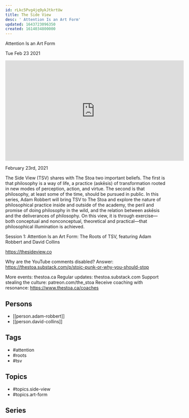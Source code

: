 ```yaml
---
id: rLkc5Pvg4jq9ykJtkrtUw
title: The Side View
desc: ' Attention Is an Art Form'
updated: 1643723096350
created: 1614034800000
---
```



 Attention Is an Art Form

Tue Feb 23 2021

<iframe width="560" height="315" src="https://www.youtube.com/embed/YA4EhEf-thg" title="The Side View: Attention Is an Art Form: The Roots of TSV w/ Adam Robbert and David Collins" frameborder="0" allow="accelerometer; autoplay; clipboard-write; encrypted-media; gyroscope; picture-in-picture" allowfullscreen ></iframe>

February 23rd, 2021

The Side View (TSV) shares with The Stoa two important beliefs. The first is that philosophy is a way of life, a practice (askēsis) of transformation rooted in new modes of perception, action, and virtue. The second is that philosophy, at least some of the time, should be pursued in public. In this series, Adam Robbert will bring TSV to The Stoa and explore the nature of philosophical practice inside and outside of the academy, the peril and promise of doing philosophy in the wild, and the relation between askēsis and the deliverances of philosophy. On this view, it is through exercise—both conceptual and nonconceptual, theoretical and practical—that philosophical illumination is achieved.

Session 1: Attention Is an Art Form: The Roots of TSV, featuring Adam Robbert and David Collins

https://thesideview.co

Why are the YouTube comments disabled? Answer: https://thestoa.substack.com/p/stoic-punk-or-why-you-should-stop

More events: thestoa.ca
Regular updates: thestoa.substack.com
Support stealing the culture: patreon.com/the_stoa
Receive coaching with resonance: https://www.thestoa.ca/coaches

## Persons

- [[person.adam-robbert]]
- [[person.david-collins]]

## Tags

- #attention
- #roots
- #tsv

## Topics

- #topics.side-view
- #topics.art-form

## Series



